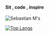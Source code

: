 #### Sit , code , inspire

![Sebastian M's](https://github-readme-stats.vercel.app/api?username=astianmuchui&show_icons=true&theme=tokyonight)

[![Top Langs](https://github-readme-stats.vercel.app/api/top-langs/?username=astianmuchui&layout=compact&theme=merko&langs_count=12)](https://github.com/astianmuchui/github-readme-stats)
